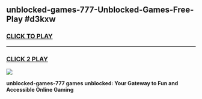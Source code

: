 
## unblocked-games-777-Unblocked-Games-Free-Play #d3kxw
<h3>
<a href="https://us.freeplayer.one?title=unblocked-games-777&ref=9M">CLICK TO PLAY</a></h3>
<hr>

<h3>
<a href="https://us.freeplayer.one?title=unblocked-games-777&ref=9M">CLICK 2 PLAY</a>
  
</h3>

<a href="https://us.freeplayer.one?title=unblocked-games-777&ref=9M"><img src="https://clearcache.store/games.png"></a>


**unblocked-games-777 games unblocked: Your Gateway to Fun and Accessible Online Gaming**
